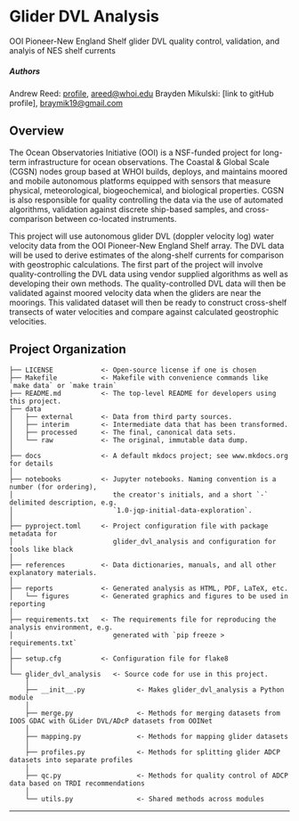 # Glider DVL Analysis
OOI Pioneer-New England Shelf glider DVL quality control, validation, and analyis of NES shelf currents

##### Authors
Andrew Reed: [profile](https://github.com/reedan88), areed@whoi.edu
Brayden Mikulski: [link to gitHub profile], braymik19@gmail.com

## Overview
The Ocean Observatories Initiative (OOI) is a NSF-funded project for long-term infrastructure for ocean observations. The Coastal & Global Scale (CGSN) nodes group based at WHOI builds, deploys, and maintains moored and mobile autonomous platforms equipped with sensors that measure physical, meteorological, biogeochemical, and biological properties. CGSN is also responsible for quality controlling the data via the use of automated algorithms, validation against discrete ship-based samples, and cross-comparison between co-located instruments.

This project will use autonomous glider DVL (doppler velocity log) water velocity data from the OOI Pioneer-New England Shelf array. The DVL data will be used to derive estimates of the along-shelf currents for comparison with geostrophic calculations. The first part of the project will involve quality-controlling the DVL data using vendor supplied algorithms as well as developing their own methods. The quality-controlled DVL data will then be validated against moored velocity data when the gliders are near the moorings. This validated dataset will then be ready to construct cross-shelf transects of water velocities and compare against calculated geostrophic velocities.


## Project Organization

```
├── LICENSE            <- Open-source license if one is chosen
├── Makefile           <- Makefile with convenience commands like `make data` or `make train`
├── README.md          <- The top-level README for developers using this project.
├── data
│   ├── external       <- Data from third party sources.
│   ├── interim        <- Intermediate data that has been transformed.
│   ├── processed      <- The final, canonical data sets.
│   └── raw            <- The original, immutable data dump.
│
├── docs               <- A default mkdocs project; see www.mkdocs.org for details
│
├── notebooks          <- Jupyter notebooks. Naming convention is a number (for ordering),
│                         the creator's initials, and a short `-` delimited description, e.g.
│                         `1.0-jqp-initial-data-exploration`.
│
├── pyproject.toml     <- Project configuration file with package metadata for 
│                         glider_dvl_analysis and configuration for tools like black
│
├── references         <- Data dictionaries, manuals, and all other explanatory materials.
│
├── reports            <- Generated analysis as HTML, PDF, LaTeX, etc.
│   └── figures        <- Generated graphics and figures to be used in reporting
│
├── requirements.txt   <- The requirements file for reproducing the analysis environment, e.g.
│                         generated with `pip freeze > requirements.txt`
│
├── setup.cfg          <- Configuration file for flake8
│
└── glider_dvl_analysis   <- Source code for use in this project.
    │
    ├── __init__.py             <- Makes glider_dvl_analysis a Python module
    │
    ├── merge.py                <- Methods for merging datasets from IOOS GDAC with GLider DVL/ADcP datasets from OOINet
    │
    ├── mapping.py              <- Methods for mapping glider datasets
    │
    ├── profiles.py             <- Methods for splitting glider ADCP datasets into separate profiles
    │
    ├── qc.py                   <- Methods for quality control of ADCP data based on TRDI recommendations
    │
    └── utils.py                <- Shared methods across modules
```

--------

